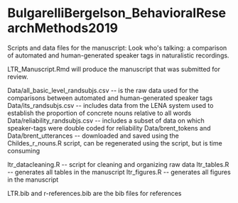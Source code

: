 # BulgarelliBergelson_BehavioralResearchMethods2019

Scripts and data files for the manuscript: Look who's talking: a comparison of automated and human-generated speaker tags in naturalistic recordings. 

LTR_Manuscript.Rmd will produce the manuscript that was submitted for review. 

Data/all_basic_level_randsubjs.csv -- is the raw data used for the comparisons between automated and human-generated speaker tags
Data/its_randsubjs.csv -- includes data from the LENA system used to establish the proportion of concrete nouns relative to all words
Data/reliability_randsubjs.csv -- includes a subset of data on which speaker-tags were double coded for reliability
Data/brent_tokens and Data/brent_utterances -- downloaded and saved using the Childes_r_nouns.R script, can be regenerated using the script, but is time consuming

ltr_datacleaning.R -- script for cleaning and organizing raw data
ltr_tables.R -- generates all tables in the manuscript
ltr_figures.R -- generates all figures in the manuscript 

LTR.bib and r-references.bib are the bib files for references
